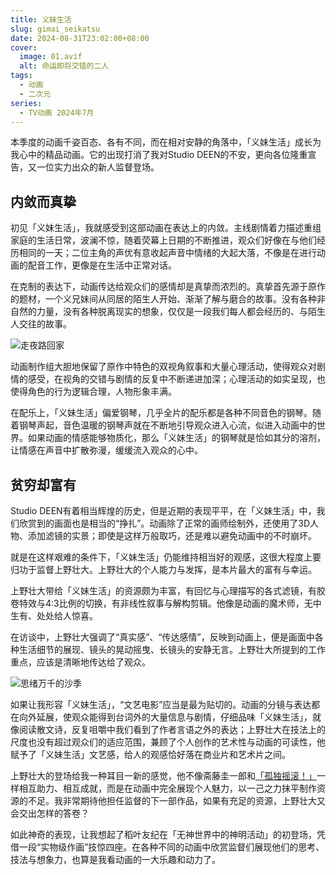 ```yaml
---
title: 义妹生活
slug: gimai_seikatsu
date: 2024-08-31T23:02:00+08:00
cover:
  image: 01.avif
  alt: 命运即将交错的二人
tags: 
  - 动画
  - 二次元
series: 
  - TV动画 2024年7月
---
```

本季度的动画千姿百态、各有不同，而在相对安静的角落中，「义妹生活」成长为我心中的精品动画。它的出现打消了我对Studio DEEN的不安，更向各位隆重宣告，又一位实力出众的新人监督登场。

## 内敛而真挚
初见「义妹生活」，我就感受到这部动画在表达上的内敛。主线剧情着力描述重组家庭的生活日常，波澜不惊，随着荧幕上日期的不断推进，观众们好像在与他们经历相同的一天；二位主角的声优有意收起声音中情绪的大起大落，不像是在进行动画的配音工作，更像是在生活中正常对话。

在克制的表达下，动画传达给观众们的感情却是真挚而浓烈的。真挚首先源于原作的题材，一个义兄妹间从同居的陌生人开始、渐渐了解与磨合的故事。没有各种非自然的力量，没有各种脱离现实的想象，仅仅是一段我们每人都会经历的、与陌生人交往的故事。

![走夜路回家](02.avif "走夜路回家")

动画制作组大胆地保留了原作中特色的双视角叙事和大量心理活动，使得观众对剧情的感受，在视角的交错与剧情的反复中不断递进加深；心理活动的如实呈现，也使得角色的行为逻辑合理，人物形象丰满。

在配乐上，「义妹生活」偏爱钢琴，几乎全片的配乐都是各种不同音色的钢琴。随着钢琴声起，音色温暖的钢琴声就在不断地引导观众进入心流，似进入动画中的世界。如果动画的情感能够物质化，那么「义妹生活」的钢琴就是恰如其分的溶剂，让情感在声音中扩散弥漫，缓缓流入观众的心中。

## 贫穷却富有
Studio DEEN有着相当辉煌的历史，但是近期的表现平平，在「义妹生活」中，我们欣赏到的画面也是相当的“挣扎”。动画除了正常的画师绘制外，还使用了3D人物、添加滤镜的实景；即使是这样万般取巧，还是难以避免动画中的不时崩坏。

就是在这样艰难的条件下，「义妹生活」仍能维持相当好的观感，这很大程度上要归功于监督上野壮大。上野壮大的个人能力与发挥，是本片最大的富有与幸运。

上野壮大带给「义妹生活」的资源颇为丰富，有回忆与心理描写的各式滤镜，有胶卷特效与4:3比例的切换，有非线性叙事与解构剪辑。他像是动画的魔术师，无中生有、处处给人惊喜。

在访谈中，上野壮大强调了“真实感”、“传达感情”，反映到动画上，便是画面中各种生活细节的展现、镜头的晃动摇曳、长镜头的安静无言。上野壮大所提到的工作重点，应该是清晰地传达给了观众。

![思绪万千的沙季](03.avif "思绪万千的沙季")

如果让我形容「义妹生活」，“文艺电影”应当是最为贴切的。动画的分镜与表达都在向外延展，使观众能得到台词外的大量信息与剧情，仔细品味「义妹生活」，就像阅读散文诗，反复咀嚼中我们看到了作者言语之外的表达；上野壮大在技法上的尺度也没有超过观众们的适应范围，兼顾了个人创作的艺术性与动画的可读性，他赋予了「义妹生活」文艺感，给人的观感恰好落在商业片和艺术片之间。

上野壮大的登场给我一种耳目一新的感觉，他不像斋藤圭一郎和[「孤独摇滚！」](https://xeonzilla.github.io/post/bocchi_the_rock/)一样相互助力、相互成就，而是在动画中完全展现个人魅力，以一己之力抹平制作资源的不足。我非常期待他担任监督的下一部作品，如果有充足的资源，上野壮大又会交出怎样的答卷？

如此神奇的表现，让我想起了稻叶友纪在「无神世界中的神明活动」的初登场，凭借一段“实物级作画”技惊四座。在各种不同的动画中欣赏监督们展现他们的思考、技法与想象力，也算是我看动画的一大乐趣和动力了。
